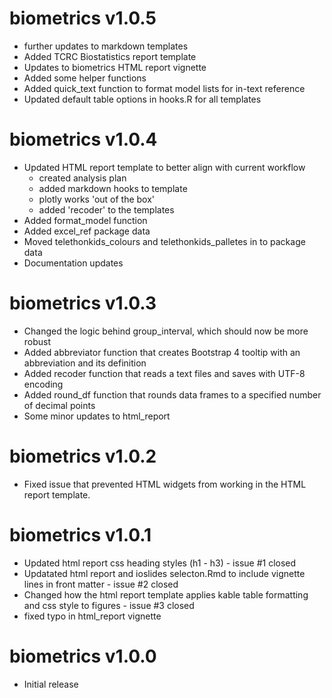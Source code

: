 # biometrics v1.0.5
* further updates to markdown templates
* Added TCRC Biostatistics report template
* Updates to biometrics HTML report vignette
* Added some helper functions
* Added quick_text function to format model lists for in-text reference
* Updated default table options in hooks.R for all templates

# biometrics v1.0.4
* Updated HTML report template to better align with current workflow
  - created analysis plan
  - added markdown hooks to template
  - plotly works 'out of the box'
  - added 'recoder' to the templates
* Added format_model function
* Added excel_ref package data
* Moved telethonkids_colours and telethonkids_palletes in to package data
* Documentation updates

# biometrics v1.0.3
* Changed the logic behind group_interval, which should now be more robust
* Added abbreviator function that creates Bootstrap 4 tooltip with an abbreviation and its definition
* Added recoder function that reads a text files and saves with UTF-8 encoding
* Added round_df function that rounds data frames to a specified number of decimal points
* Some minor updates to html_report

# biometrics v1.0.2
* Fixed issue that prevented HTML widgets from working in the HTML report template.

# biometrics v1.0.1

* Updated html report css heading styles (h1 - h3) - issue #1 closed
* Updatated html report and ioslides selecton.Rmd to include vignette lines in front matter - issue #2 closed
* Changed how the html report template applies kable table formatting and css style to figures - issue #3 closed
* fixed typo in html_report vignette

# biometrics v1.0.0

* Initial release
